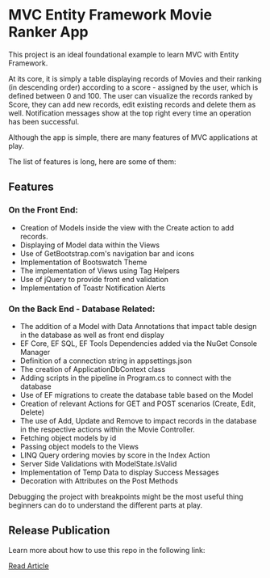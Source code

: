 # MVC Entity Framework Movie Ranker App

This project is an ideal foundational example to learn MVC with Entity Framework.

At its core, it is simply a table displaying records of Movies and their ranking (in descending order) according to a score - assigned by the user, which is defined between 0 and 100. The user can visualize the records ranked by Score, they can add new records, edit existing records and delete them as well. Notification messages show at the top right every time an operation has been successful.

Although the app is simple, there are many features of MVC applications at play.

The list of features is long, here are some of them:

## Features

### On the Front End:
- Creation of Models inside the view with the Create action to add records.
- Displaying of Model data within the Views
- Use of GetBootstrap.com's navigation bar and icons
- Implementation of Bootswatch Theme
- The implementation of Views using Tag Helpers
- Use of jQuery to provide front end validation
- Implementation of Toastr Notification Alerts

### On the Back End - Database Related:
- The addition of a Model with Data Annotations that impact table design in the database as well as front end display
- EF Core, EF SQL, EF Tools Dependencies added via the NuGet Console Manager
- Definition of a connection string in appsettings.json
- The creation of ApplicationDbContext class
- Adding scripts in the pipeline in Program.cs to connect with the database 
- Use of EF migrations to create the database table based on the Model
- Creation of relevant Actions for GET and POST scenarios (Create, Edit, Delete)
- The use of Add, Update and Remove to impact records in the database in the respective actions within the Movie Controller.
- Fetching object models by id
- Passing object models to the Views
- LINQ Query ordering movies by score in the Index Action
- Server Side Validations with ModelState.IsValid
- Implementation of Temp Data to display Success Messages
- Decoration with Attributes on the Post Methods

Debugging the project with breakpoints might be the most useful thing beginners can do to understand the different parts at play. 

## Release Publication

Learn more about how to use this repo in the following link:

[Read Article](https://dev.to/josemariairiarte/create-a-basic-crud-app-with-net-mvc-ef-35in)
